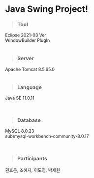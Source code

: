 # Java Swing Project!

> ### Tool <br>
Eclipse 2021-03 Ver <br>
WindowBuilder PlugIn <br>
<br>

> ### Server <br>
Apache Tomcat 8.5.65.0<br>
<br>

> ### Language<br>
Java SE 11.0.11<br>

<br>

> ### Database<br>
MySQL 8.0.23<br>
sub)mysql-workbench-community-8.0.17<br>

<br>

> ### Participants<br>

권효은, 조혜지, 이도영, 박재원<br>
<br>
